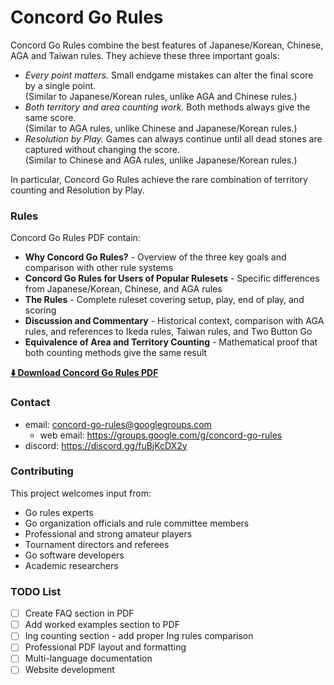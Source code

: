 # Concord Go Rules

Concord Go Rules combine the best features of Japanese/Korean, Chinese, AGA and Taiwan rules.
They achieve these three important goals:

- *Every point matters.* Small endgame mistakes can alter the final score by a single point. <br>
  (Similar to Japanese/Korean rules, unlike AGA and Chinese rules.)
- *Both territory and area counting work.* Both methods always give the same score. <br>
  (Similar to AGA rules, unlike Chinese and Japanese/Korean rules.)
- *Resolution by Play.* Games can always continue until all dead stones are captured without changing the score. <br>
  (Similar to Chinese and AGA rules, unlike Japanese/Korean rules.)

In particular, Concord Go Rules achieve the rare combination of territory counting and Resolution by Play.

### Rules

Concord Go Rules PDF contain:
- **Why Concord Go Rules?** - Overview of the three key goals and comparison with other rule systems
- **Concord Go Rules for Users of Popular Rulesets** - Specific differences from Japanese/Korean, Chinese, and AGA rules
- **The Rules** - Complete ruleset covering setup, play, end of play, and scoring
- **Discussion and Commentary** - Historical context, comparison with AGA rules, and references to Ikeda rules, Taiwan rules, and Two Button Go
- **Equivalence of Area and Territory Counting** - Mathematical proof that both counting methods give the same result

**[⬇️ Download Concord Go Rules PDF](https://raw.githubusercontent.com/concord-go-rules/concord-go-rules/refs/heads/main/Concord.pdf)**


### Contact
- email: concord-go-rules@googlegroups.com
  - web email: https://groups.google.com/g/concord-go-rules
- discord: https://discord.gg/fuBjKcDX2y

### Contributing

This project welcomes input from:
- Go rules experts
- Go organization officials and rule committee members
- Professional and strong amateur players
- Tournament directors and referees
- Go software developers
- Academic researchers

### TODO List

- [ ] Create FAQ section in PDF
- [ ] Add worked examples section to PDF
- [ ] Ing counting section - add proper Ing rules comparison
- [ ] Professional PDF layout and formatting
- [ ] Multi-language documentation
- [ ] Website development

